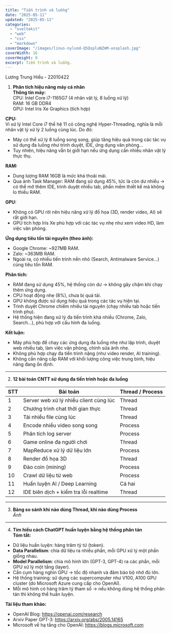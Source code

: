 ```yaml
---
title: "Tiến trình và luồng"
date: "2025-05-11"
updated: "2025-05-11"
categories:
  - "sveltekit"
  - "web"
  - "css"
  - "markdown"
coverImage: "/images/linus-nylund-Q5QspluNZmM-unsplash.jpg"
coverWidth: 16
coverHeight: 9
excerpt: Tiến trình và luồng.
---
```


Lương Trung Hiếu - 22010422

1. **Phân tích hiệu năng máy cá nhân**  
**Thông tin máy:**  
CPU: Intel Core i7-1165G7 (4 nhân vật lý, 8 luồng xử lý)  
RAM: 16 GB DDR4  
GPU: Intel Iris Xe Graphics (tích hợp)

**CPU:**  
Vi xử lý Intel Core i7 thế hệ 11 có công nghệ Hyper-Threading, nghĩa là mỗi nhân vật lý xử lý 2 luồng cùng lúc. Do đó:

- Máy có thể xử lý 8 luồng song song, giúp tăng hiệu quả trong các tác vụ sử dụng đa luồng như trình duyệt, IDE, ứng dụng văn phòng…
- Tuy nhiên, hiệu năng vẫn bị giới hạn nếu ứng dụng cần nhiều nhân vật lý thực thụ.

**RAM:**  
- Dung lượng RAM 16GB là mức khá thoải mái.  
- Qua ảnh Task Manager: RAM đang sử dụng 45%, tức là còn dư nhiều → có thể mở thêm IDE, trình duyệt nhiều tab, phần mềm thiết kế mà không lo thiếu RAM.

**GPU:**  
- Không có GPU rời nên hiệu năng xử lý đồ họa (3D, render video, AI) sẽ rất giới hạn.  
- GPU tích hợp Iris Xe phù hợp với các tác vụ nhẹ như xem video HD, làm việc văn phòng.

**Ứng dụng tiêu tốn tài nguyên (theo ảnh):**  
- Google Chrome: ~927MB RAM.  
- Zalo: ~363MB RAM.  
- Ngoài ra, có nhiều tiến trình nền nhỏ (Search, Antimalware Service…) cùng tiêu tốn RAM.

**Phân tích:**  
- RAM đang sử dụng 45%, hệ thống còn dư → không gây chậm khi chạy thêm ứng dụng.  
- CPU hoạt động nhẹ (8%), chưa bị quá tải.  
- GPU không được sử dụng hiệu quả trong các tác vụ hiện tại.  
- Trình duyệt Chrome chiếm nhiều tài nguyên (chạy nhiều tab hoặc tiến trình phụ).  
- Hệ thống hiện đang xử lý đa tiến trình khá nhiều (Chrome, Zalo, Search…), phù hợp với cấu hình đa luồng.

**Kết luận:**  
- Máy phù hợp để chạy các ứng dụng đa luồng nhẹ như lập trình, duyệt web nhiều tab, làm việc văn phòng, chỉnh sửa ảnh nhẹ.  
- Không phù hợp chạy đa tiến trình nặng (như video render, AI training).  
- Không cần nâng cấp RAM với khối lượng công việc trung bình, hiệu năng đang ổn định.

---

2. **12 bài toán CNTT sử dụng đa tiến trình hoặc đa luồng**

| STT | Bài toán                              | Thread / Process |
|-----|----------------------------------------|------------------|
| 1   | Server web xử lý nhiều client cùng lúc | Thread           |
| 2   | Chương trình chat thời gian thực       | Thread           |
| 3   | Tải nhiều file cùng lúc                | Thread           |
| 4   | Encode nhiều video song song           | Process          |
| 5   | Phân tích log server                   | Process          |
| 6   | Game online đa người chơi              | Thread           |
| 7   | MapReduce xử lý dữ liệu lớn            | Process          |
| 8   | Render đồ họa 3D                        | Thread           |
| 9   | Đào coin (mining)                       | Process          |
| 10  | Crawl dữ liệu từ web                   | Process          |
| 11  | Huấn luyện AI / Deep Learning          | Cả hai           |
| 12  | IDE biên dịch + kiểm tra lỗi realtime  | Thread           |

---

3. **Bảng so sánh khi nào dùng Thread, khi nào dùng Process**  
*Ảnh*

---

4. **Tìm hiểu cách ChatGPT huấn luyện bằng hệ thống phân tán**  
**Tóm tắt:**

- Dữ liệu huấn luyện: hàng trăm tỷ từ (token).
- **Data Parallelism**: chia dữ liệu ra nhiều phần, mỗi GPU xử lý một phần giống nhau.
- **Model Parallelism**: chia mô hình lớn (GPT-3, GPT-4) ra các phần, mỗi GPU xử lý một tầng (layer).
- Cần cụm hàng nghìn GPU → tốc độ nhanh và đảm bảo bộ nhớ đủ lớn.
- Hệ thống training: sử dụng các supercomputer như V100, A100 GPU cluster (do Microsoft Azure cung cấp cho OpenAI).
- Mỗi mô hình có hàng trăm tỷ tham số → nếu không dùng hệ thống phân tán thì không thể huấn luyện.

**Tài liệu tham khảo:**

- OpenAI Blog: https://openai.com/research
- Arxiv Paper GPT-3: https://arxiv.org/abs/2005.14165
- Microsoft về hạ tầng cho OpenAI: https://blogs.microsoft.com

